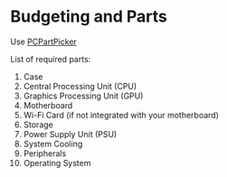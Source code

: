 # Budgeting and Parts

Use [PCPartPicker](https://pcpartpicker.com/)

List of required parts:

1. Case
2. Central Processing Unit (CPU)
3. Graphics Processing Unit (GPU)
4. Motherboard
5. Wi-Fi Card (if not integrated with your motherboard)
6. Storage
7. Power Supply Unit (PSU)
8. System Cooling
9. Peripherals
10. Operating System
